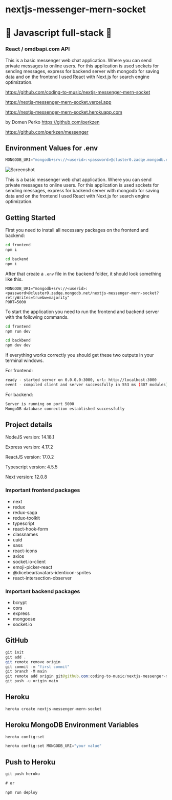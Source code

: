 # nextjs-messenger-mern-socket

# 🚀 Javascript full-stack 🚀

### React / omdbapi.com API

This is a basic messenger web chat application. Where you can send private messages to online users. For this application is used sockets for sending messages, express for backend server with mongodb for saving data and on the frontend I used React with Next.js for search engine optimization.

https://github.com/coding-to-music/nextjs-messenger-mern-socket

https://nextjs-messenger-mern-socket.vercel.app

https://nextjs-messenger-mern-socket.herokuapp.com

by Domen Perko https://github.com/perkzen

https://github.com/perkzen/messenger

## Environment Values for .env

```java
MONGODB_URI="mongodb+srv://<userid>:<password>@cluster0.zadqe.mongodb.net/nextjs-messenger-mern-socket?retryWrites=true&w=majority"
```

![Screenshot](https://user-images.githubusercontent.com/73199603/152814175-12e08253-6e71-4ce1-aacb-daadaf576912.png)

This is a basic messenger web chat application. Where you can send private messages to online users. For this
application is used sockets for sending messages, express for backend server with mongodb for saving data and on the
frontend I used React with Next.js for search engine optimization.

## Getting Started

First you need to install all necessary packages on the frontend and backend:

```bash
cd frontend
npm i

cd backend
npm i
```

After that create a `.env` file in the backend folder, it should look something like this.

```dotenv
MONGODB_URI="mongodb+srv://<userid>:<password>@cluster0.zadqe.mongodb.net/nextjs-messenger-mern-socket?retryWrites=true&w=majority"
PORT=5000

```

To start the application you need to run the frontend and backend server with the following commands.

```bash
cd frontend
npm run dev

cd backbend
npm dev dev
```

If everything works correctly you should get these two outputs in your terminal windows.

For frontend:

```bash
ready - started server on 0.0.0.0:3000, url: http://localhost:3000
event - compiled client and server successfully in 553 ms (307 modules)
```

For backend:

```bash
Server is running on port 5000
MongoDB database connection established successfully
```

## Project details

NodeJS version: 14.18.1

Express version: 4.17.2

ReactJS version: 17.0.2

Typescript version: 4.5.5

Next version: 12.0.8

### Important frontend packages

- next
- redux
- redux-saga
- redux-toolkit
- typescript
- react-hook-form
- classnames
- uuid
- sass
- react-icons
- axios
- socket.io-client
- emoji-picker-react
- @dicebear/avatars-identicon-sprites
- react-intersection-observer

### Important backend packages

- bcrypt
- cors
- express
- mongoose
- socket.io

## GitHub

```java
git init
git add .
git remote remove origin
git commit -m "first commit"
git branch -M main
git remote add origin git@github.com:coding-to-music/nextjs-messenger-mern-socket.git
git push -u origin main
```

## Heroku

```java
heroku create nextjs-messenger-mern-socket
```

## Heroku MongoDB Environment Variables

```java
heroku config:set

heroku config:set MONGODB_URI="your value"
```

## Push to Heroku

```java
git push heroku

# or

npm run deploy
```

